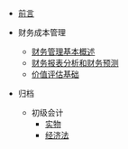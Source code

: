 <!-- markdownlint-disable-next-line first-line-heading -->

- [前言](/README.md)
- 财务成本管理
  - [财务管理基本概述](cpa/财务成本管理/1、财务管理基本概述.md)
  - [财务报表分析和财务预测](cpa/财务成本管理/2、财务报表分析和财务预测.md)
  - [价值评估基础](cpa/财务成本管理/3、价值评估基础.md)

- 归档
  - 初级会计
    - [实物](/archive/实务.md)
    - [经济法](/archive/经济法.md)


